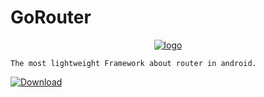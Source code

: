 # GoRouter

<div style="text-align: center;">

[![logo](https://gorouter-1258359008.cos.ap-shanghai.myqcloud.com/logo.png)](https://github.com/RubinTry/GoRouter)

</div>

```
The most lightweight Framework about router in android.
```


[![Download](https://img.shields.io/badge/Download-1.0.10-blue)](https://bintray.com/logcat305/maven/gorouter-api/_latestVersion)
